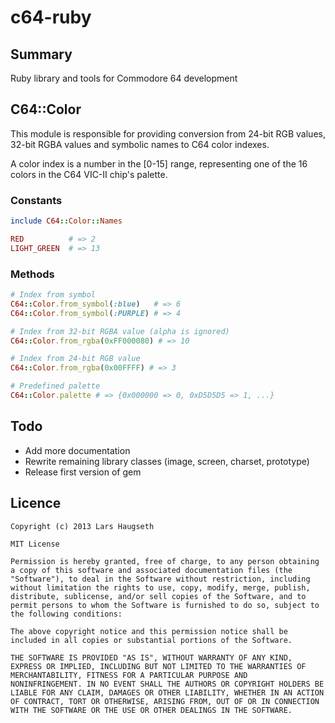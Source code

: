 # c64-ruby

## Summary

Ruby library and tools for Commodore 64 development

## C64::Color

This module is responsible for providing conversion from
24-bit RGB values, 32-bit RGBA values and symbolic names
to C64 color indexes.

A color index is a number in the [0-15] range, representing
one of the 16 colors in the C64 VIC-II chip's palette.

### Constants

```ruby
include C64::Color::Names

RED          # => 2
LIGHT_GREEN  # => 13
```

### Methods

```ruby
# Index from symbol
C64::Color.from_symbol(:blue)   # => 6
C64::Color.from_symbol(:PURPLE) # => 4

# Index from 32-bit RGBA value (alpha is ignored)
C64::Color.from_rgba(0xFF000080) # => 10

# Index from 24-bit RGB value
C64::Color.from_rgba(0x00FFFF) # => 3

# Predefined palette
C64::Color.palette # => {0x000000 => 0, 0xD5D5D5 => 1, ...}
```

## Todo

* Add more documentation
* Rewrite remaining library classes (image, screen, charset, prototype)
* Release first version of gem

## Licence

```
Copyright (c) 2013 Lars Haugseth

MIT License

Permission is hereby granted, free of charge, to any person obtaining
a copy of this software and associated documentation files (the
"Software"), to deal in the Software without restriction, including
without limitation the rights to use, copy, modify, merge, publish,
distribute, sublicense, and/or sell copies of the Software, and to
permit persons to whom the Software is furnished to do so, subject to
the following conditions:

The above copyright notice and this permission notice shall be
included in all copies or substantial portions of the Software.

THE SOFTWARE IS PROVIDED "AS IS", WITHOUT WARRANTY OF ANY KIND,
EXPRESS OR IMPLIED, INCLUDING BUT NOT LIMITED TO THE WARRANTIES OF
MERCHANTABILITY, FITNESS FOR A PARTICULAR PURPOSE AND
NONINFRINGEMENT. IN NO EVENT SHALL THE AUTHORS OR COPYRIGHT HOLDERS BE
LIABLE FOR ANY CLAIM, DAMAGES OR OTHER LIABILITY, WHETHER IN AN ACTION
OF CONTRACT, TORT OR OTHERWISE, ARISING FROM, OUT OF OR IN CONNECTION
WITH THE SOFTWARE OR THE USE OR OTHER DEALINGS IN THE SOFTWARE.
```
